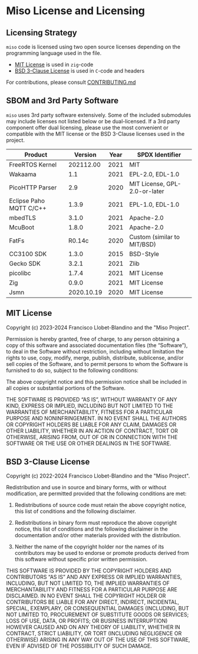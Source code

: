 # Miso License and Licensing

## Licensing Strategy

`miso` code is licensed using two open source licenses depending on the programming language used in the file.

- [MIT License](#mit-license) is used in `zig`-code
- [BSD 3-Clause License](#bsd-3-clause-license) is used in `C`-code and headers

For contributions, please consult [CONTRIBUTING.md](./CONTRIBUTING.md)

## SBOM and 3rd Party Software

`miso` uses 3rd party software extensively. Some of the included submodules may include licenses not listed below or be dual-licensed. If a 3rd party component offer dual licensing, please use the most convenient or compatible with the MIT license or the BSD 3-Clause licenses used in the project.

| Product                 | Version    | Year | SPDX Identifier             |
|-------------------------|------------|------|-----------------------------|
| FreeRTOS Kernel         | 202112.00  | 2021 | MIT                         |
| Wakaama                 | 1.1        | 2021 | EPL-2.0, EDL-1.0            |
| PicoHTTP Parser         | 2.9        | 2020 | MIT License, GPL-2.0-or-later |
| Eclipse Paho MQTT C/C++ | 1.3.9      | 2021 | EPL-1.0, EDL-1.0            |
| mbedTLS                 | 3.1.0      | 2021 | Apache-2.0                  |
| McuBoot                 | 1.8.0      | 2021 | Apache-2.0                  |
| FatFs                   | R0.14c     | 2020 | Custom (similar to MIT/BSD) |
| CC3100 SDK              | 1.3.0      | 2015 | BSD-Style                   |
| Gecko SDK               | 3.2.1      | 2021 | Zlib                        |
| picolibc                | 1.7.4      | 2021 | MIT License                 |
| Zig                     | 0.9.0      | 2021 | MIT License                 |
| Jsmn                    | 2020.10.19 | 2020 | MIT License                 |

## MIT License

Copyright (c) 2023-2024 Francisco Llobet-Blandino and the "Miso Project".

Permission is hereby granted, free of charge, to any person obtaining a copy of this software and associated documentation files (the “Software”), to deal in the Software without restriction, including without limitation the rights to use, copy, modify, merge, publish, distribute, sublicense, and/or sell copies of the Software, and to permit persons to whom the Software is furnished to do so, subject to the following conditions:

The above copyright notice and this permission notice shall be included in all copies or substantial portions of the Software.

THE SOFTWARE IS PROVIDED “AS IS”, WITHOUT WARRANTY OF ANY KIND, EXPRESS OR IMPLIED, INCLUDING BUT NOT LIMITED TO THE WARRANTIES OF MERCHANTABILITY, FITNESS FOR A PARTICULAR PURPOSE AND NONINFRINGEMENT. IN NO EVENT SHALL THE AUTHORS OR COPYRIGHT HOLDERS BE LIABLE FOR ANY CLAIM, DAMAGES OR OTHER LIABILITY, WHETHER IN AN ACTION OF CONTRACT, TORT OR OTHERWISE, ARISING FROM, OUT OF OR IN CONNECTION WITH THE SOFTWARE OR THE USE OR OTHER DEALINGS IN THE SOFTWARE.

## BSD 3-Clause License

Copyright (c) 2022-2024 Francisco Llobet-Blandino and the "Miso Project".

Redistribution and use in source and binary forms, with or without modification, are permitted provided that the following conditions are met:

1. Redistributions of source code must retain the above copyright notice, this list of conditions and the following disclaimer.

2. Redistributions in binary form must reproduce the above copyright notice, this list of conditions and the following disclaimer in the documentation and/or other materials provided with the distribution.

3. Neither the name of the copyright holder nor the names of its contributors may be used to endorse or promote products derived from this software without specific prior written permission.

THIS SOFTWARE IS PROVIDED BY THE COPYRIGHT HOLDERS AND CONTRIBUTORS “AS IS” AND ANY EXPRESS OR IMPLIED WARRANTIES, INCLUDING, BUT NOT LIMITED TO, THE IMPLIED WARRANTIES OF MERCHANTABILITY AND FITNESS FOR A PARTICULAR PURPOSE ARE DISCLAIMED. IN NO EVENT SHALL THE COPYRIGHT HOLDER OR CONTRIBUTORS BE LIABLE FOR ANY DIRECT, INDIRECT, INCIDENTAL, SPECIAL, EXEMPLARY, OR CONSEQUENTIAL DAMAGES (INCLUDING, BUT NOT LIMITED TO, PROCUREMENT OF SUBSTITUTE GOODS OR SERVICES; LOSS OF USE, DATA, OR PROFITS; OR BUSINESS INTERRUPTION) HOWEVER CAUSED AND ON ANY THEORY OF LIABILITY, WHETHER IN CONTRACT, STRICT LIABILITY, OR TORT (INCLUDING NEGLIGENCE OR OTHERWISE) ARISING IN ANY WAY OUT OF THE USE OF THIS SOFTWARE, EVEN IF ADVISED OF THE POSSIBILITY OF SUCH DAMAGE.
